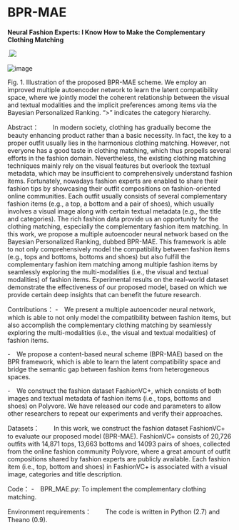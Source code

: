 # BPR-MAE
**Neural Fashion Experts: I Know How to Make the Complementary Clothing Matching**

.<img src="https://github.com/huanhuanjiayou/BPR-MAE/tree/master/img/framework.png"/>

![image](https://github.com/huanhuanjiayou/BPR-MAE/tree/master/img/framework.png)

Fig. 1. Illustration of the proposed BPR-MAE scheme. We employ an improved multiple autoencoder network to learn the latent compatibility space, where we jointly model the coherent relationship between the visual and textual modalities and the implicit preferences among items via the Bayesian Personalized Ranking. “>” indicates the category hierarchy.

Abstract：
  In modern society, clothing has gradually become the beauty enhancing product rather than a basic necessity. In fact, the key to a proper outfit usually lies in the harmonious clothing matching. However, not everyone has a good taste in clothing matching, which thus propells several efforts in the fashion domain. Nevertheless, the existing clothing matching techniques mainly rely on the visual features but overlook the textual metadata, which may be insufficient to comprehensively understand fashion items. Fortunately, nowadays fashion experts are enabled to share their fashion tips by showcasing their outfit compositions on fashion-oriented online communities. Each outfit usually consists of several complementary fashion items (e.g., a top, a bottom and a pair of shoes), which usually involves a visual image along with certain textual metadata (e.g., the title and categories). The rich fashion data provide us an opportunity for the clothing matching, especially the complementary fashion item matching. In this work, we propose a multiple autoencoder neural network based on the Bayesian Personalized Ranking, dubbed BPR-MAE. This framework is able to not only comprehensively model the compatibility between fashion items (e.g., tops and bottoms, bottoms and shoes) but also fulfill the complementary fashion item matching among multiple fashion items by seamlessly exploring the multi-modalities (i.e., the visual and textual modalities) of fashion items. Experimental results on the real-world dataset demonstrate the effectiveness of our proposed model, based on which we provide certain deep insights that can benefit the future research.

Contributions：
- We present a multiple autoencoder neural network, which is able to not only model the compatibility between fashion items, but also accomplish the complementary clothing matching by seamlessly exploring the multi-modalities (i.e., the visual and textual modalities) of fashion items.

- We propose a content-based neural scheme (BPR-MAE) based on the BPR framework, which is able to learn the latent compatibility space and bridge the semantic gap between fashion items from heterogeneous spaces.

- We construct the fashion dataset FashionVC+, which consists of both images and textual metadata of fashion items (i.e., tops, bottoms and shoes) on Polyvore. We have released our code and parameters to allow other researchers to repeat our experiments and verify their approaches.

Datasets：
  In this work, we construct the fashion dataset FashionVC+ to evaluate our proposed model (BPR-MAE). FashionVC+ consists of 20,726 outfits with 14,871 tops, 13,663 bottoms and 14093 pairs of shoes, collected from the online fashion community Polyvore, where a great amount of outfit compositions shared by fashion experts are publicly available. Each fashion item (i.e., top, bottom and shoes) in FashionVC+ is associated with a visual image, categories and title description. 

Code：
- BPR_MAE.py: To implement the complementary clothing matching. 

Environment requirements：
  The code is written in Python (2.7) and Theano (0.9).
